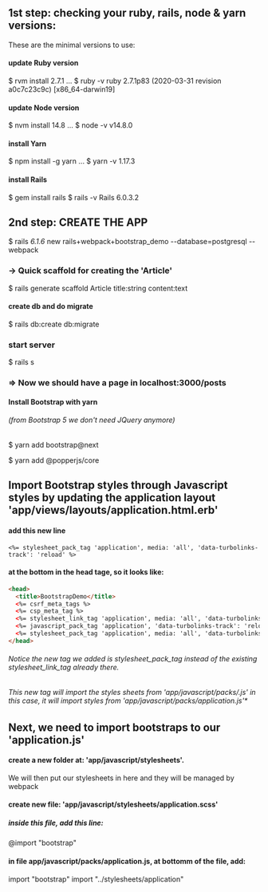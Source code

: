 ## 1st step: checking your ruby, rails, node & yarn versions:

These are the minimal versions to use:

#### update Ruby version
$ rvm install 2.7.1
...
$ ruby -v
ruby 2.7.1p83 (2020-03-31 revision a0c7c23c9c) [x86_64-darwin19]
#### update Node version
$ nvm install 14.8
...
$ node -v
v14.8.0
#### install Yarn
$ npm install -g yarn
...
$ yarn -v
1.17.3
#### install Rails
$ gem install rails
$ rails -v
Rails 6.0.3.2



## 2nd step: CREATE THE APP 
$ rails _6.1.6_ new rails+webpack+bootstrap_demo --database=postgresql --webpack

### -> Quick scaffold for creating the 'Article' 
$ rails generate scaffold Article title:string content:text

#### create db and do migrate
$ rails db:create db:migrate 

### start server
$ rails s

### => Now we should have a page in localhost:3000/posts

#### Install Bootstrap with yarn 
###### (from Bootstrap 5 we don't need JQuery anymore)

$ yarn add bootstrap@next

$ yarn add @popperjs/core




## Import Bootstrap styles through Javascript styles by updating the application layout 'app/views/layouts/application.html.erb'

#### add this new line
`<%= stylesheet_pack_tag 'application', media: 'all', 'data-turbolinks-track': 'reload' %>`
#### at the bottom in the head tage, so it looks like:
```html
<head>
  <title>BootstrapDemo</title>
  <%= csrf_meta_tags %>
  <%= csp_meta_tag %>
  <%= stylesheet_link_tag 'application', media: 'all', 'data-turbolinks-track': 'reload' %>
  <%= javascript_pack_tag 'application', 'data-turbolinks-track': 'reload' %>
  <%= stylesheet_pack_tag 'application', media: 'all', 'data-turbolinks-track': 'reload' %>
</head>
```

###### *Notice the new tag we added is stylesheet_pack_tag instead of the existing stylesheet_link_tag already there.*
###### *This new tag will import the styles sheets from 'app/javascript/packs/*.js' in this case, it will import styles from 'app/javascript/packs/application.js'*



## Next, we need to import bootstraps to our 'application.js'

#### create a new folder at: 'app/javascript/stylesheets'.
We will then put our stylesheets in here and they will be managed by webpack

#### create new file: 'app/javascript/stylesheets/application.scss'
##### inside this file, add this line:
@import "bootstrap"

#### in file app/javascript/packs/application.js, at bottomm of the file, add:
import "bootstrap"
import "../stylesheets/application"
